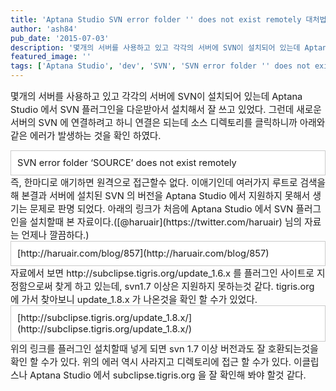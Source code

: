```yaml
---
title: 'Aptana Studio SVN error folder '' does not exist remotely 대처법'
author: 'ash84'
pub_date: '2015-07-03'
description: '몇개의 서버를 사용하고 있고 각각의 서버에 SVN이 설치되어 있는데 Aptana Studio 에서 SVN 플러그인을 다운받아서 설치해서 잘 쓰고 있었다. 그런데 새로운 서버의 SVN 에 연결하려고 하니 연결은 되는데 소스 디렉토리를 클릭하니까 아래와 같은 에러가 발생하는 것을 확인 하였다.'
featured_image: ''
tags: ['Aptana Studio', 'dev', 'SVN', 'SVN error folder '' does not exist remotely', '이클립스']
---
```



<span style="font-size: 11pt;"></span><span style="font-size: 11pt;">몇개의 서버를 사용하고 있고 각각의 서버에 SVN이 설치되어 있는데 Aptana Studio 에서 SVN 플러그인을 다운받아서 설치해서 잘 쓰고 있었다. 그런데 새로운 서버의 SVN 에 연결하려고 하니 연결은 되는데 소스 디렉토리를 클릭하니까 아래와 같은 에러가 발생하는 것을 확인 하였다. </span>

<div class="txc-textbox" style="border: 1px solid rgb(203, 203, 203); background-color: rgb(255, 255, 255); padding: 10px;"><span style="font-size: 11pt;">SVN error folder ‘SOURCE’ does not exist remotely</span>

</div><span style="font-size: 11pt;">즉, 한마디로 애기하면 원격으로 접근할수 없다. 이애기인데 여러가지 루트로 검색을 해 본결과 서버에 설치된 SVN 의 버전을 Aptana Studio 에서 지원하지 못해서 생기는 문제로 판명 되었다. 아래의 링크가 처음에 Aptana Studio 에서 SVN 플러그인을 설치할때 본 자료이다.([@haruair](https://twitter.com/haruair) 님의 자료는 언제나 깔끔하다.)</span>

<div class="txc-textbox" style="border: 1px solid rgb(203, 203, 203); background-color: rgb(255, 255, 255); padding: 10px;"><span style="font-size: 11pt;">[http://haruair.com/blog/857](http://haruair.com/blog/857)</span>

</div><span style="font-size: 11pt;">자료에서 보면 http://subclipse.tigris.org/update_1.6.x 를 플러그인 사이트로 지정함으로써 찾게 하고 있는데, svn1.7 이상은 지원하지 못하는것 같다. tigris.org 에 가서 찾아보니 update_1.8.x 가 나온것을 확인 할 수가 있었다. </span>

<div class="txc-textbox" style="border: 1px solid rgb(203, 203, 203); background-color: rgb(255, 255, 255); padding: 10px;"><span style="font-size: 11pt;">[http://subclipse.tigris.org/update_1.8.x/](http://subclipse.tigris.org/update_1.8.x/)</span>

</div><span style="font-size: 11pt;">위의 링크를 플러그인 설치할때 넣게 되면 svn 1.7 이상 버전과도 잘 호환되는것을 확인 할 수가 있다. 위의 에러 역시 사라지고 디렉토리에 접근 할 수가 있다. 이클립스나 Aptana Studio 에서 subclipse.tigris.org 을 잘 확인해 봐야 할것 같다. </span><span style="font-size: 11pt;"> </span>



